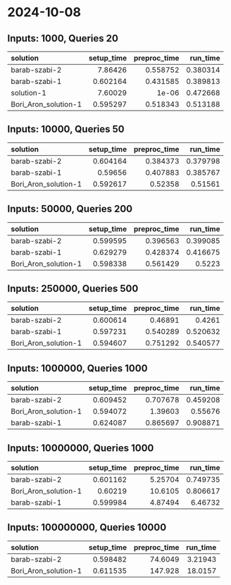 # 2024-10-08

## Inputs: 1000, Queries 20

| solution             |   setup_time |   preproc_time |   run_time |
|:---------------------|-------------:|---------------:|-----------:|
| barab-szabi-2        |     7.86426  |       0.558752 |   0.380314 |
| barab-szabi-1        |     0.602164 |       0.431585 |   0.389813 |
| solution-1           |     7.60029  |       1e-06    |   0.472668 |
| Bori_Aron_solution-1 |     0.595297 |       0.518343 |   0.513188 |

## Inputs: 10000, Queries 50

| solution             |   setup_time |   preproc_time |   run_time |
|:---------------------|-------------:|---------------:|-----------:|
| barab-szabi-2        |     0.604164 |       0.384373 |   0.379798 |
| barab-szabi-1        |     0.59656  |       0.407883 |   0.385767 |
| Bori_Aron_solution-1 |     0.592617 |       0.52358  |   0.51561  |

## Inputs: 50000, Queries 200

| solution             |   setup_time |   preproc_time |   run_time |
|:---------------------|-------------:|---------------:|-----------:|
| barab-szabi-2        |     0.599595 |       0.396563 |   0.399085 |
| barab-szabi-1        |     0.629279 |       0.428374 |   0.416675 |
| Bori_Aron_solution-1 |     0.598338 |       0.561429 |   0.5223   |

## Inputs: 250000, Queries 500

| solution             |   setup_time |   preproc_time |   run_time |
|:---------------------|-------------:|---------------:|-----------:|
| barab-szabi-2        |     0.600614 |       0.46891  |   0.4261   |
| barab-szabi-1        |     0.597231 |       0.540289 |   0.520632 |
| Bori_Aron_solution-1 |     0.594607 |       0.751292 |   0.540577 |

## Inputs: 1000000, Queries 1000

| solution             |   setup_time |   preproc_time |   run_time |
|:---------------------|-------------:|---------------:|-----------:|
| barab-szabi-2        |     0.609452 |       0.707678 |   0.459208 |
| Bori_Aron_solution-1 |     0.594072 |       1.39603  |   0.55676  |
| barab-szabi-1        |     0.624087 |       0.865697 |   0.908871 |

## Inputs: 10000000, Queries 1000

| solution             |   setup_time |   preproc_time |   run_time |
|:---------------------|-------------:|---------------:|-----------:|
| barab-szabi-2        |     0.601162 |        5.25704 |   0.749735 |
| Bori_Aron_solution-1 |     0.60219  |       10.6105  |   0.806617 |
| barab-szabi-1        |     0.599984 |        4.87494 |   6.46732  |

## Inputs: 100000000, Queries 10000

| solution             |   setup_time |   preproc_time |   run_time |
|:---------------------|-------------:|---------------:|-----------:|
| barab-szabi-2        |     0.598482 |        74.6049 |    3.21943 |
| Bori_Aron_solution-1 |     0.611535 |       147.928  |   18.0157  |